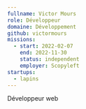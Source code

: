 ```yaml
---
fullname: Victor Mours
role: Développeur
domaine: Développement
github: victormours
missions:
  - start: 2022-02-07
    end: 2022-11-30
    status: independent
    employer: Scopyleft
startups:
  - lapins
---
```


Développeur web
